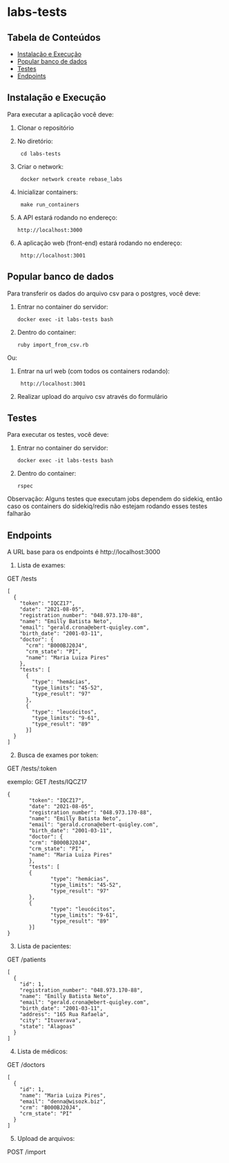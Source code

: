 # labs-tests

## Tabela de Conteúdos
- [Instalação e Execução](#instalação-e-execução)
- [Popular banco de dados](#popular-banco-de-dados)
- [Testes](#testes)
- [Endpoints](#endpoints)

## Instalação e Execução
Para executar a aplicação você deve:
1. Clonar o repositório

2. No diretório: 

        cd labs-tests

3. Criar o network:

        docker network create rebase_labs

4. Inicializar containers:
   
        make run_containers

6. A API estará rodando no endereço:

       http://localhost:3000

7. A aplicação web (front-end) estará rodando no endereço:

        http://localhost:3001

## Popular banco de dados   
Para transferir os dados do arquivo csv para o postgres, você deve:

1. Entrar no container do servidor:

       docker exec -it labs-tests bash

2. Dentro do container:

       ruby import_from_csv.rb

Ou: 

1. Entrar na url web (com todos os containers rodando):

        http://localhost:3001

2. Realizar upload do arquivo csv através do formulário
## Testes
Para executar os testes, você deve:

1. Entrar no container do servidor:

       docker exec -it labs-tests bash

2. Dentro do container:

       rspec

Observação: Alguns testes que executam jobs dependem do sidekiq, então caso os containers do sidekiq/redis não estejam rodando esses testes falharão
## Endpoints

A URL base para os endpoints é http://localhost:3000

1. Lista de exames:

 GET /tests

```
[
  {
    "token": "IQCZ17",
    "date": "2021-08-05",
    "registration_number": "048.973.170-88",
    "name": "Emilly Batista Neto",
    "email": "gerald.crona@ebert-quigley.com",
    "birth_date": "2001-03-11",
    "doctor": {
      "crm": "B000BJ20J4",
      "crm_state": "PI",
      "name": "Maria Luiza Pires"
    },
    "tests": [
      {
        "type": "hemácias",
        "type_limits": "45-52",
        "type_result": "97"
      },
      {
        "type": "leucócitos",
        "type_limits": "9-61",
        "type_result": "89"
      }]
  }
]
```

2. Busca de exames por token:

GET /tests/:token

exemplo: GET /tests/IQCZ17

```
{
       "token": "IQCZ17",
       "date": "2021-08-05",
       "registration_number": "048.973.170-88",
       "name": "Emilly Batista Neto",
       "email": "gerald.crona@ebert-quigley.com",
       "birth_date": "2001-03-11",
       "doctor": {
       "crm": "B000BJ20J4",
       "crm_state": "PI",
       "name": "Maria Luiza Pires"
       },
       "tests": [
       {
              "type": "hemácias",
              "type_limits": "45-52",
              "type_result": "97"
       },
       {
              "type": "leucócitos",
              "type_limits": "9-61",
              "type_result": "89"
       }]
}
```
3. Lista de pacientes:

 GET /patients

```
[
  {
    "id": 1,
    "registration_number": "048.973.170-88",
    "name": "Emilly Batista Neto",
    "email": "gerald.crona@ebert-quigley.com",
    "birth_date": "2001-03-11",
    "address": "165 Rua Rafaela",
    "city": "Ituverava",
    "state": "Alagoas"
  }
]
```

4. Lista de médicos:

 GET /doctors

```
[
  {
    "id": 1,
    "name": "Maria Luiza Pires",
    "email": "denna@wisozk.biz",
    "crm": "B000BJ20J4",
    "crm_state": "PI"
  }
]
```

5. Upload de arquivos:

 POST /import
